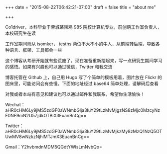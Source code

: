 +++
date = "2015-08-22T06:42:21-07:00"
draft = false
title = "about me"

+++

Co1driver，本科毕业于蓉城某辣鸡 985 院校计算机专业，前创萌工作室负责人，本校研究生在读

工作室期间师从 isomker， tesths 两位不大不小的牛人，从前端转后端，导致各种语言、框架、工具都会一些

这个博客从考研开始就有些荒废了，现在准备重新拾起来，写一点研究生期间学习的感悟。如果有兴趣也可以通过微信，Twitter 和我交流

博客托管在 Github 上，自己用 Hugo 写了个简单的模板用着，图片放在 Flickr 的图床里，可能访问会有些慢。下面的地址经过 base64 简单处理，请解码后查看

对我或者本站有意见和建议也可以通过邮件和我联系，希望你生活愉快！

Wechat：aHR0cHM6Ly9jMS5zdGF0aWNmbGlja3IuY29tLzMvMjgzNS8zMjc0MzcyNzE0NF9mN2U5ZjdkOTBiX3EuanBnCg==

Twitter：aHR0cHM6Ly9jMS5zdGF0aWNmbGlja3IuY29tLzMvMjkzMy8zMzQ1NzQ5OTUwMV8wNzkzNjhlMTJmX3EuanBnCg==

Gmail：Y2hvbmdnMDM5QGdtYWlsLmNvbQo=